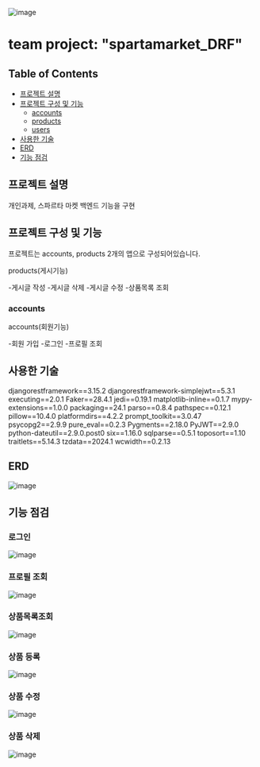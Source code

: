 ![image](https://github.com/user-attachments/assets/69bf68ed-0e78-42fe-9bbe-029fb5eb2d8c)

# team project: "spartamarket_DRF"

## Table of Contents
- [프로젝트 설명](#프로젝트-설명)
- [프로젝트 구성 및 기능](#프로젝트-구성-및-기능)
    - [accounts](#accounts)
    - [products](#products)
    - [users](#users)
- [사용한 기술](#사용한-기술)
- [ERD](#ERD)
- [기능 점검](#기능-점검)

## 프로젝트 설명

개인과제, 스파르타 마켓 백엔드 기능을 구현

## 프로젝트 구성 및 기능

프로젝트는 accounts, products 2개의 앱으로 구성되어있습니다.

products(게시기능)

-게시글 작성
-게시글 삭제
-게시글 수정
-상품목록 조회

### accounts

accounts(회원기능)

-회원 가입
-로그인
-프로필 조회


## 사용한 기술
djangorestframework==3.15.2
djangorestframework-simplejwt==5.3.1
executing==2.0.1
Faker==28.4.1
jedi==0.19.1
matplotlib-inline==0.1.7
mypy-extensions==1.0.0
packaging==24.1
parso==0.8.4
pathspec==0.12.1
pillow==10.4.0
platformdirs==4.2.2
prompt_toolkit==3.0.47
psycopg2==2.9.9
pure_eval==0.2.3
Pygments==2.18.0
PyJWT==2.9.0
python-dateutil==2.9.0.post0
six==1.16.0
sqlparse==0.5.1
toposort==1.10
traitlets==5.14.3
tzdata==2024.1
wcwidth==0.2.13

## ERD
![image](https://github.com/user-attachments/assets/fd88e396-cc76-41fc-b714-4218e4dee53c)


## 기능 점검

### 로그인
![image](https://github.com/user-attachments/assets/4a337845-b836-47ae-9d62-f1b0b6873b89)



### 프로필 조회
![image](https://github.com/user-attachments/assets/273d0a4e-e4ff-4dbf-bdfe-ef8bb61403b3)


### 상품목록조회
![image](https://github.com/user-attachments/assets/6c895c26-73df-42fb-9262-8797216a3df5)


### 상품 등록
![image](https://github.com/user-attachments/assets/3e0f4420-9854-4244-b04c-4ae472917c8e)


### 상품 수정
![image](https://github.com/user-attachments/assets/6bcdf1c6-67a2-4d12-9589-4e67defc3bb3)

### 상품 삭제
![image](https://github.com/user-attachments/assets/8090cd01-addf-4a62-8be6-724253cab6c6)


